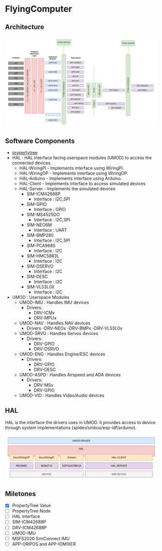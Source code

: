 # FlyingComputer

## Architecture
<img src="https://raw.githubusercontent.com/therooftopprinz/FlyingComputer/master/Architecture/swcomponents.png" alt="Architecture" width="1080"/>

## Software Components
- [propertytree](https://github.com/therooftopprinz/propertytree/)
- HAL : HAL Interface facing userspace modules (UMOD) to access the connected devices.
  - HAL-WiringPi - Implements interface using WiringPi.
  - HAL-WiringOP - Implements interface using WiringOP.
  - HAL-Arduino - Implements interface using Arduino.
  - HAL-Client - Implements interface to access simulated devices
  - HAL-Server - Implements the simulated devices
    - SIM-ICM42688P
      - Interface : I2C,SPI
    - SIM-GPIO
      - Interface : GPIO
    - SIM-MS4525DO
      - Interface : I2C,SPI
    - SIM-NEO6M
      - Interface : UART
    - SIM-BMP280
      - Interface : I2C,SPI
    - SIM-PCA9685
      - Interface : I2C
    - SIM-HMC5883L
      - Interface : I2C
    - SIM-DSERVO
      - Interface : I2C
    - SIM-DESC
      - Interface : I2C
    - SIM-VL53L0X
      - Interface : I2C
- UMOD : Userspace Modules
  - UMOD-IMU : Handles IMU devices
    - Drivers:
      - DRV-ICMx
      - DRV-MPUx
  - UMOD-NAV : Handles NAV devices
    - Drivers
      -DRV-NEOx
      -DRV-BMPx
      -DRV-VL53L0x
  - UMOD-SRVO : Handles Servos devices
    - Drivers:
      - DRV-GPIO
      - DRV-DSRVO
  - UMOD-ENG : Handles Engine/ESC devices
    - Drivers:
      - DRV-GPIO
      - DRV-DESC
  - UMOD-ASPD : Handles Airspeed and AOA devices
    - Drivers:
      - DRV-MSx
      - DRV-GPIO
  - UMOD-VID : Handles Video/Audio devices

## HAL
HAL is the interface the drivers uses in UMOD. It provides access to device through system implementations (spidev/smbus/esp-idf/arduino).

<img src="https://raw.githubusercontent.com/therooftopprinz/FlyingComputer/master/Architecture/HAL.png" alt="Architecture" width="1080"/>

## Miletones

- [x] PropertyTree Value
- [ ] PropertyTree Node
- [ ] HAL Interface
- [ ] SIM-ICM42688P
- [ ] DRV-ICM42688P
- [ ] UMOD-IMU
- [ ] MSFS2020 SimConnect IMU
- [ ] APP-ORIPOS and APP-IOMIXER